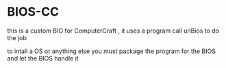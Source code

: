 # BIOS-CC
this is a custom BIO for ComputerCraft , it uses a program call unBios to do the job

to intall a OS or anything else you must  package the program  for the BIOS and let the BIOS handle it
